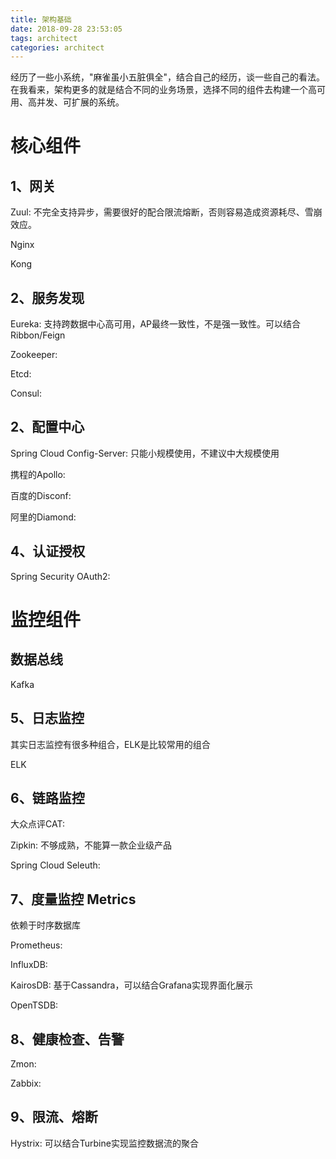 ```yaml
---
title: 架构基础
date: 2018-09-28 23:53:05
tags: architect
categories: architect
---
```

经历了一些小系统，"麻雀虽小五脏俱全"，结合自己的经历，谈一些自己的看法。在我看来，架构更多的就是结合不同的业务场景，选择不同的组件去构建一个高可用、高并发、可扩展的系统。

<!-- more -->

# 核心组件 #

## 1、网关 ##

Zuul: 不完全支持异步，需要很好的配合限流熔断，否则容易造成资源耗尽、雪崩效应。

Nginx

Kong

## 2、服务发现 ##

Eureka: 支持跨数据中心高可用，AP最终一致性，不是强一致性。可以结合Ribbon/Feign

Zookeeper:

Etcd:

Consul:

## 2、配置中心 ##

Spring Cloud Config-Server: 只能小规模使用，不建议中大规模使用

携程的Apollo: 

百度的Disconf:

阿里的Diamond:

## 4、认证授权 ##

Spring Security OAuth2:


# 监控组件 #

## 数据总线 ##

Kafka

## 5、日志监控 ##

其实日志监控有很多种组合，ELK是比较常用的组合

ELK

## 6、链路监控 ##

大众点评CAT:

Zipkin: 不够成熟，不能算一款企业级产品

Spring Cloud Seleuth:


## 7、度量监控 Metrics ##

依赖于时序数据库

Prometheus:

InfluxDB:

KairosDB: 基于Cassandra，可以结合Grafana实现界面化展示

OpenTSDB:


## 8、健康检查、告警 ##

Zmon:

Zabbix:


## 9、限流、熔断 ##

Hystrix: 可以结合Turbine实现监控数据流的聚合

